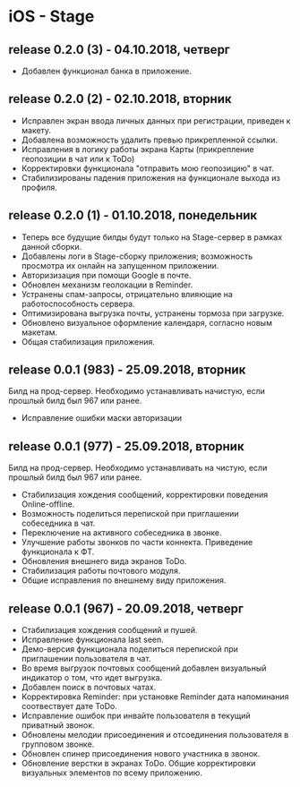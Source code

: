 # iOS - Stage

## release 0.2.0 (3) - 04.10.2018, четверг

- Добавлен функционал банка в приложение.

## release 0.2.0 (2) - 02.10.2018, вторник

- Исправлен экран ввода личных данных при регистрации, приведен к макету.
- Добавлена возможность удалить превью прикрепленной ссылки.
- Исправления в логику работы экрана Карты (прикрепление геопозиции в чат или к ToDo)
- Корректировки функционала "отправить мою геопозицию" в чат.
- Стабилизированы падения приложения на функционале выхода из профиля.

## release 0.2.0 (1) - 01.10.2018, понедельник

- Теперь все будущие билды будут только на Stage-сервер в рамках данной сборки.
- Добавлены логи в Stage-сборку приложения; возможность просмотра их онлайн на запущенном приложении.
- Авторизизация при помощи Google в почте.
- Обновлен механизм геолокации в Reminder.
- Устранены спам-запросы, отрицательно влияющие на работоспособность сервера.
- Оптимизирована выгрузка почты, устранены тормоза при загрузке.
- Обновлено визуальное оформление календаря, согласно новым макетам.
- Общая стабилизация приложения.

## release 0.0.1 (983) - 25.09.2018, вторник

Билд на прод-сервер. Необходимо устанавливать начистую, если прошлый билд был 967 или ранее.

- Исправление ошибки маски авторизации

## release 0.0.1 (977) - 25.09.2018, вторник

Билд на прод-сервер. Необходимо устанавливать на чистую, если прошлый билд был 967 или ранее.

- Стабилизация хождения сообщений, корректировки поведения Online-offline.
- Возможность поделиться перепиской при приглашении собеседника в чат.
- Переключение на активного собеседника в звонке.
- Улучшение работы звонков по части коннекта. Приведение функционала к ФТ.
- Обновления внешнего вида экранов ToDo.
- Стабилизация работы почтового модуля.
- Общие исправления по внешнему виду приложения.

## release 0.0.1 (967) - 20.09.2018, четверг

- Стабилизация хождения сообщений и пушей.
- Исправление функционала last seen.
- Демо-версия функционала поделиться перепиской при приглашении пользователя в чат.
- Во время выгрузок почтовых сообщений добавлен визуальный индикатор о том, что идет выгрузка.
- Добавлен поиск в почтовых чатах.
- Корректировка Reminder: при установке Reminder дата напоминания соотвествует дате ToDo.
- Исправление ошибок при инвайте пользователя в текущий приватный звонок.
- Обновлены мелодии присоединения и отсоединения пользователя в групповом звонке.
- Обновлен спинер присоединения нового участника в звонок.
- Обновление верстки в экранах ToDo. Общие корректировки визуальных элементов по всему приложению.
